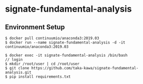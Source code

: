 # signate-fundamental-analysis

## Environment Setup

```
$ docker pull continuumio/anaconda3:2019.03
$ docker run --name signate-fundamental-analysis -d -it continuumio/anaconda3:2019.03
```

```
$ docker exec -it signate-fundamental-analysis /bin/bash
// login
$ mkdir /root/user | cd /root/user
$ git clone https://github.com/taka-kawa/signate-fundamental-analysis.git
$ pip install requirements.txt
```
